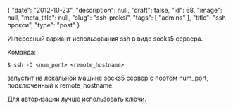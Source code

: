 {
    "date": "2012-10-23",
    "description": null,
    "draft": false,
    "id": 68,
    "image": null,
    "meta_title": null,
    "slug": "ssh-proksi",
    "tags": [
        "admins"
    ],
    "title": "ssh прокси",
    "type": "post"
}




Интересный вариант использования ssh в виде socks5 сервера.

Команда:
```
$ ssh -D <num_port> <remote_hostname>
```

запустит на локальной машине socks5 сервер с портом num_port, подключенный к remote_hostname.

Для авторизации лучше использовать ключи.
